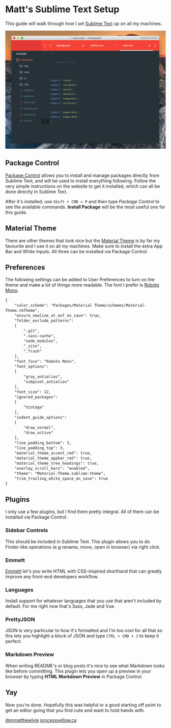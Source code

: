 # Matt's Sublime Text Setup

This guide will walk through how I set [Sublime Text](https://www.sublimetext.com) up on all my machines.

![Screenshot](/screenshot.png?raw=true)

## Package Control
[Package Control](https://packagecontrol.io) allows you to install and manage packages directly from Sublime Text, and will be used to install everything following. Follow the very simple instructions on the website to get it installed, which can all be done directly in Sublime Text.

After it's installed, use `Shift + CMD + P` and then type _Package Control_ to see the available commands. __Install Package__ will be the most useful one for this guide.

## Material Theme
There are other themes that look nice but the [Material Theme](https://github.com/equinusocio/material-theme
) is by far my favourite and I use it on all my machines. Make sure to install the extra App Bar and White Inputs. All three can be installed via Package Control.

## Preferences
The following settings can be added to User Preferences to turn on the theme and make a lot of things more readable. The font I prefer is [Roboto Mono](https://fonts.google.com/specimen/Roboto+Mono).
```
{
	"color_scheme": "Packages/Material Theme/schemes/Material-Theme.tmTheme",
	"ensure_newline_at_eof_on_save": true,
	"folder_exclude_patterns":
	[
		".git",
		".sass-cache",
		"node_modules",
		"_site",
		".Trash"
	],
	"font_face": "Roboto Mono",
	"font_options":
	[
		"gray_antialias",
		"subpixel_antialias"
	],
	"font_size": 12,
	"ignored_packages":
	[
		"Vintage"
	],
	"indent_guide_options":
	[
		"draw_normal",
		"draw_active"
	],
	"line_padding_bottom": 3,
	"line_padding_top": 3,
	"material_theme_accent_red": true,
	"material_theme_appbar_red": true,
	"material_theme_tree_headings": true,
	"overlay_scroll_bars": "enabled",
	"theme": "Material-Theme.sublime-theme",
	"trim_trailing_white_space_on_save": true
}
```
## Plugins
I only use a few plugins, but I find them pretty integral. All of them can be installed via Package Control.

### Sidebar Controls
This should be included in Sublime Text. This plugin allows you to do Finder-like operations (e.g rename, move, open in browser) via right click.

### Emmett
[Emmett](http://emmet.io) let's you write HTML with CSS-inspired shorthand that can greatly improve any front-end developers workflow.

### Languages
Install support for whatever languages that you use that aren't included by default. For me right now that's Sass, Jade and Vue.

### PrettyJSON
JSON is very particular to how it's formatted and I'm too cool for all that so this lets you highlight a block of JSON and type `CTRL + CMD + J` to keep it perfect.

### Markdown Preview
When writing README's or blog posts it's nice to see what Markdown looks like before committing. This plugin lets you open up a preview in your browser by typing __HTML Markdown Preview__ in Package Control.

## Yay
Now you're done. Hopefully this was helpful or a good starting off point to get an editor going that you find cute and want to hold hands with.

[@mmatthewlyle](http://twitter.com/mmatthewlyle)
[processyellow.ca](http://processyellow.ca)

